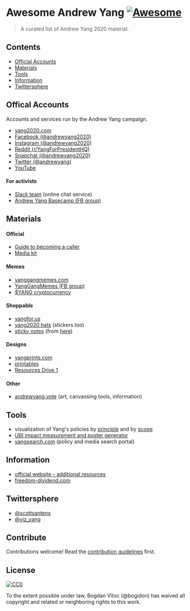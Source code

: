 # Awesome Andrew Yang [![Awesome](https://awesome.re/badge.svg)](https://awesome.re)

> A curated list of Andrew Yang 2020 material.


## Contents

- [Official Accounts](#official-accounts)
- [Materials](#materials)
- [Tools](#tools)
- [Information](#information)
- [Twittersphere](#twittersphere)


## Offical Accounts

Accounts and services run by the Andrew Yang campaign.

- [yang2020.com](https://www.yang2020.com/)
- [Facebook (@andrewyang2020)](https://www.facebook.com/andrewyang2020/)
- [Instagram (@andrewyang2020)](https://instagram.com/andrewyang2020)
- [Reddit (r/YangForPresidentHQ)](https://www.reddit.com/r/YangForPresidentHQ/)
- [Snapchat (@andrewyang2020)](https://www.snapchat.com/add/andrewyang2020)
- [Twitter (@andrewyang)](https://twitter.com/andrewyang)
- [YouTube](https://www.youtube.com/channel/UCriIuQZpMi6gEt_2P7xKCww?disable_polymer=true)


#### For activists

- [Slack team](https://yang-2020-slack.slack.com/) (online chat service)
- [Andrew Yang Basecamp (FB group)](https://facebook.com/groups/OneForHumanity)


## Materials

#### Official

- [Guide to becoming a caller](https://docs.google.com/document/d/17xNaWzkv6ZxpU2dQECmDFc8KcTuNj_ZOAXf9yy8jrJM/edit)
- [Media kit](https://drive.google.com/drive/folders/1W3Gzd6rzV0BnoBXgf3mA59dJORc1aE2n)

#### Memes

- [yanggangmemes.com](https://yanggangmemes.com/)
- [YangGangMemes (FB group)](https://www.facebook.com/groups/YangGangMemes/)
- [$YANG cryptocurrency](https://www.yangbucks.com/)

#### Shoppable

- [yangfor.us](http://yangfor.us/)
- [yang2020 hats](https://www.etsy.com/shop/yang2020hats) (stickers too)
- [sticky notes](https://www.vistaprint.com/studio.aspx?project_id=c24025b8-d8cf-44eb-b775-0f8d743c23a4&ag=true&page=1) (from [here](https://twitter.com/scottsantens/status/1161811073491775489))

#### Designs

- [yangprints.com](https://yangprints.com/poster/forward)
- [printables](https://drive.google.com/drive/folders/1pBO2IwmSC6zjQHO92Z07Af-kiCR9pzOQ)
- [Resources Drive 1](https://drive.google.com/drive/folders/1bBXFz6LEscDbDafELmcsw3pSa-hYjQw7)

#### Other

- [andrewyang.vote](https://andrewyang.vote/) (art, canvassing tools, information)

## Tools

- visualization of Yang's policies by [principle](https://public.flourish.studio/visualisation/663680/) and by [scope](https://public.flourish.studio/visualisation/663523/)
- [UBI impact measurement and poster generator](https://givedirect.io/yang/mememe/)
- [yangsearch.com](https://yangsearch.com/) (policy and media search portal)

## Information

- [official website – additional resources](https://www.yang2020.com/additional-resources/)
- [freedom-dividend.com](https://freedom-dividend.com/)

## Twittersphere

- [@scottsantens](https://twitter.com/scottsantens)
- [@viz_yang](https://twitter.com/viz_yang)

## Contribute

Contributions welcome! Read the [contribution guidelines](contributing.md) first.


## License

[![CC0](https://mirrors.creativecommons.org/presskit/buttons/88x31/svg/cc-zero.svg)](https://creativecommons.org/publicdomain/zero/1.0)

To the extent possible under law, Bogdan Vitoc (@bogidon) has waived all copyright and
related or neighboring rights to this work.
